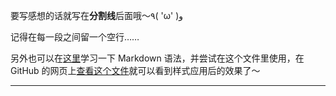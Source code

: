 要写感想的话就写在**分割线**后面哦～٩( 'ω' )و 

记得在每一段之间留一个空行……

另外也可以在[这里](https://www.jianshu.com/p/1e402922ee32/)学习一下 Markdown 语法，并尝试在这个文件里使用，在 GitHub 的网页上[查看这个文件](https://github.com/JNUSNA/18sna/blob/master/thoughts.md)就可以看到样式应用后的效果了～

---
